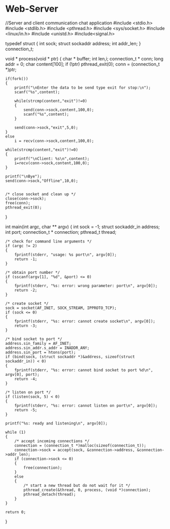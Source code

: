 # Web-Server
//Server and client communication chat application
#include <stdio.h>
#include <stdlib.h>
#include <pthread.h>
#include <sys/socket.h>
#include <linux/in.h>
#include <unistd.h>
#include<signal.h>

typedef struct
{
	int sock;
	struct sockaddr address;
	int addr_len;
} connection_t;

void * process(void * ptr)
{
	char * buffer;
	int len,i;
	connection_t * conn;
	long addr = 0;
	char content[100];
	if (!ptr) pthread_exit(0); 
	conn = (connection_t *)ptr;

	if(fork())
    {
        printf("\nEnter the data to be send type exit for stop:\n");
        scanf("%s",content);

        while(strcmp(content,"exit")!=0)
        {
            send(conn->sock,content,100,0);
            scanf("%s",content);
        }

        send(conn->sock,"exit",5,0);
    }
    else
        i = recv(conn->sock,content,100,0);

    while(strcmp(content,"exit")!=0)
    {
        printf("\nClient: %s\n",content);
        i=recv(conn->sock,content,100,0);
    }

    printf("\nBye");
    send(conn->sock,"Offline",10,0);
	

	/* close socket and clean up */
	close(conn->sock);
	free(conn);
	pthread_exit(0);

}

int main(int argc, char ** argv)
{
	int sock = -1;
	struct sockaddr_in address;
	int port;
	connection_t * connection;
	pthread_t thread;

	/* check for command line arguments */
	if (argc != 2)
	{
		fprintf(stderr, "usage: %s port\n", argv[0]);
		return -1;
	}

	/* obtain port number */
	if (sscanf(argv[1], "%d", &port) <= 0)
	{
		fprintf(stderr, "%s: error: wrong parameter: port\n", argv[0]);
		return -2;
	}

	/* create socket */
	sock = socket(AF_INET, SOCK_STREAM, IPPROTO_TCP);
	if (sock <= 0)
	{
		fprintf(stderr, "%s: error: cannot create socket\n", argv[0]);
		return -3;
	}

	/* bind socket to port */
	address.sin_family = AF_INET;
	address.sin_addr.s_addr = INADDR_ANY;
	address.sin_port = htons(port);
	if (bind(sock, (struct sockaddr *)&address, sizeof(struct sockaddr_in)) < 0)
	{
		fprintf(stderr, "%s: error: cannot bind socket to port %d\n", argv[0], port);
		return -4;
	}

	/* listen on port */
	if (listen(sock, 5) < 0)
	{
		fprintf(stderr, "%s: error: cannot listen on port\n", argv[0]);
		return -5;
	}

	printf("%s: ready and listening\n", argv[0]);
	
	while (1)
	{
		/* accept incoming connections */
		connection = (connection_t *)malloc(sizeof(connection_t));
		connection->sock = accept(sock, &connection->address, &connection->addr_len);
		if (connection->sock <= 0)
		{
			free(connection);
		}
		else
		{
			/* start a new thread but do not wait for it */
			pthread_create(&thread, 0, process, (void *)connection);
			pthread_detach(thread);
		}
	}
	
	return 0;
}
